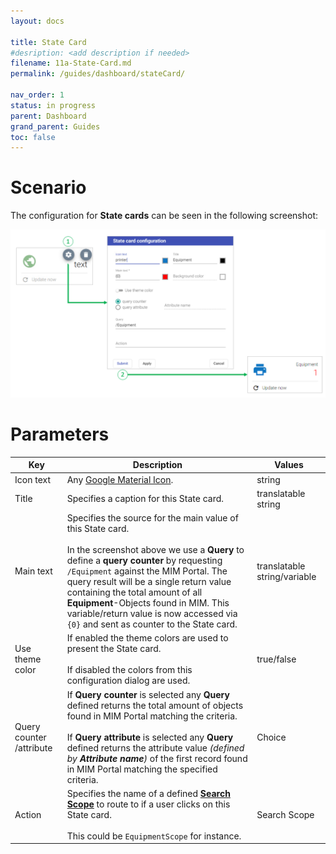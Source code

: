 ```yaml
---
layout: docs

title: State Card
#desription: <add description if needed>
filename: 11a-State-Card.md
permalink: /guides/dashboard/stateCard/

nav_order: 1
status: in progress
parent: Dashboard
grand_parent: Guides
toc: false
---
```

# Scenario

The configuration for **State cards** can be seen in the following screenshot:

![image.png](/img/image-58ff4294-a15f-49a6-9186-fb786e900a66.png)

# Parameters

| Key | Description | Values |
|-----|-------------|--------|
| Icon text | Any [Google Material Icon](https://fonts.google.com/icons?style=baseline). | string |
| Title | Specifies a caption for this State card. | translatable string |
| Main text | Specifies the source for the main value of this State card. <br><br>In the screenshot above we use a **Query** to define a **query counter** by requesting `/Equipment` against the MIM Portal. The query result will be a single return value containing the total amount of all **Equipment**-Objects found in MIM. This variable/return value is now accessed via `{0}` and sent as counter to the State card. | translatable string/variable |
| Use theme color | If enabled the theme colors are used to present the State card.<br><br>If disabled the colors from this configuration dialog are used. | true/false |
| Query counter /attribute | If **Query counter** is selected any **Query** defined returns the total amount of objects found in MIM Portal matching the criteria.<br><br>If **Query attribute** is selected any **Query** defined returns the attribute value _(defined by **Attribute name**)_ of the first record found in MIM Portal matching the specified criteria. | Choice |
| Action | Specifies the name of a defined [**Search Scope**](https://oxcoteam.visualstudio.com/OCG%20UI/_wiki/wikis/OCG-UI.wiki/735/7-Search-Scopes-(Part-II)) to route to if a user clicks on this State card.<br><br>This could be `EquipmentScope` for instance. | Search Scope |
